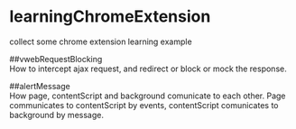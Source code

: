 # learningChromeExtension
collect some chrome extension learning example

##vwebRequestBlocking   
How to intercept ajax request, and redirect or block or mock the response.


##alertMessage   
How page, contentScript and background comunicate to each other.
Page communicates to contentScript by events, contentScript comunicates to background by message.
